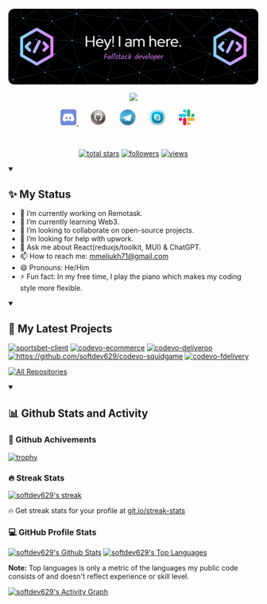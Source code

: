 <p align="center">
  <a href="https://github.com/softdev629">
    <img src="./img/header.png" alt="Sniper" /></a>
</p>

<p align="center">
  <a href="https://github.com/DenverCoder1/readme-typing-svg">
    <img src="https://readme-typing-svg.demolab.com/?lines=Full-stack%20web%20and%20app%20developer;6%2B%20years%20of%20coding%20experience;Always%20learning%20trending%20techs&font=Fira%20Code&center=true&width=440&height=45&color=lean&vCenter=true&pause=1000&size=22" /></a>
</p>

<!-- Social icons section -->
<p align="center">
  <a href="https://discordapp.com/users/maksymmeliukh" alt="Discord" title="Dev Pro Tips Discord Server">
  <img width="32px" src="./img/discord.png"/>
  </a>
  &#8287;&#8287;&#8287;&#8287;&#8287;
  <a href="https://github.com/softdev629" alt="Github" title="Github"><img width="32px" src="./img/github.png"/></a>
  &#8287;&#8287;&#8287;&#8287;&#8287;
  <a href="https://t.me/serhiishvab86" alt="Telegram" title="Telegram"><img width="32px" src="./img/telegram.png"/></a>
  &#8287;&#8287;&#8287;&#8287;&#8287;
  <a href="https://join.skype.com/invite/CjRJbzgryTiO" alt="Skype" title="live:.cid.d88bf28aed4708e4"><img width="32px" src="./img/skype.png"/></a>
  &#8287;&#8287;&#8287;&#8287;&#8287;
  <a href="https://join.slack.com/t/journeytowealth/shared_invite/zt-2fpkzfste-PaVysPB0lqyhv_eqZEXhMg" alt="Slack" title="mmeliukh71@gmail.com"><img width="32px" src="./img/slack.png"/></a>
  &#8287;&#8287;&#8287;&#8287;&#8287;
  </p>
<br/>

<!-- Social badges section -->
<p align="center">
  <a href="https://github.com/softdev629?tab=repositories&sort=stargazers">
    <img alt="total stars" title="Total stars on GitHub" src="https://custom-icon-badges.demolab.com/github/stars/softdev629?color=55960c&style=for-the-badge&labelColor=488207&logo=star"/></a>
  <a href="https://github.com/softdev629?tab=followers">
    <img alt="followers" title="Follow me on Github" src="https://custom-icon-badges.demolab.com/github/followers/softdev629?color=236ad3&labelColor=1155ba&style=for-the-badge&logo=person-add&label=Follow&logoColor=white"/></a>
  <a href="https://github.com/softdev629/Simple-View-Counter">
    <img alt="views" title="GitHub profile views" src="https://komarev.com/ghpvc/?username=softdev629&style=for-the-badge&color=blueviolet"/></a>
</p>

<details open>
  <summary><h2>✨ My Status</h2></summary>
  
  - 🔭 I’m currently working on Remotask.
  - 🌱 I’m currently learning Web3.
  - 👯 I’m looking to collaborate on open-source projects.
  - 🤔 I’m looking for help with upwork.
  - 💬 Ask me about React(reduxjs/toolkit, MUI) & ChatGPT.
  - 📫 How to reach me: mmeliukh71@gmail.com
  - 😄 Pronouns: He/Him
  - ⚡ Fun fact: In my free time, I play the piano which makes my coding style more flexible.
</details>

<details open> 
  <summary><h2>📘 My Latest Projects</h2></summary>

  <p align="left">
    <a href="https://github.com/softdev629/sportsbet-client"><img width="278" src="https://denvercoder1-github-readme-stats.vercel.app/api/pin/?username=softdev629&repo=sportsbet-client&theme=react&bg_color=1F222E&title_color=F85D7F&hide_border=true&icon_color=F8D866&show_icons=true" alt="sportsbet-client"></a>
    <a href="https://github.com/softdev629/codevo-ecommerce"><img width="278" src="https://denvercoder1-github-readme-stats.vercel.app/api/pin/?username=softdev629&repo=codevo-ecommerce&theme=react&bg_color=1F222E&title_color=F85D7F&hide_border=true&icon_color=F8D866&show_icons=true" alt="codevo-ecommerce"></a>
    <a href="https://github.com/softdev629/codevo-deliveroo"><img width="278" src="https://denvercoder1-github-readme-stats.vercel.app/api/pin/?username=softdev629&repo=codevo-deliveroo&theme=react&bg_color=1F222E&title_color=F85D7F&hide_border=true&icon_color=F8D866&show_icons=true" alt="codevo-deliveroo"></a>
    <a href="https://github.com/softdev629/https://github.com/softdev629/codevo-squidgame"><img width="278" src="https://denvercoder1-github-readme-stats.vercel.app/api/pin/?username=softdev629&repo=https://github.com/softdev629/codevo-squidgame&theme=react&bg_color=1F222E&title_color=F85D7F&hide_border=true&icon_color=F8D866&show_icons=true&show_description=false" alt="https://github.com/softdev629/codevo-squidgame"></a>
    <a href="https://github.com/softdev629/codevo-fdelivery"><img width="278" src="https://denvercoder1-github-readme-stats.vercel.app/api/pin/?username=softdev629&repo=codevo-fdelivery&theme=react&bg_color=1F222E&title_color=F85D7F&hide_border=true&icon_color=F8D866&show_icons=true&show_description=false" alt="codevo-fdelivery"></a>
  </p>

<a href="https://github.com/softdev629?tab=repositories&sort=stargazers"><img alt="All Repositories" title="All Repositories" src="https://custom-icon-badges.demolab.com/badge/-Click%20Here%20For%20All%20My%20Repos-1F222E?style=for-the-badge&logoColor=white&logo=repo"/></a>

</details>

<details open> 
  <summary><h2>📊 Github Stats and Activity</h2></summary>

<h3>🚀 Github Achivements</h3>

[![trophy](https://github-profile-trophy.vercel.app/?username=softdev629&theme=onedark)](https://github.com/ryo-ma/github-profile-trophy)

  <h3>🔥 Streak Stats</h3>

  <p>
    <a href="https://github.com/DenverCoder1/github-readme-streak-stats">
      <img title="🔥 Get streak stats for your profile at git.io/streak-stats" alt="softdev629's streak" src="https://streak-stats.demolab.com/?user=softdev629&theme=monokai-metallian&hide_border=true"/>
    </a>
    <p>🔥 Get streak stats for your profile at <a href="https://git.io/streak-stats">git.io/streak-stats</a></p>
  </p>

  <h3>💻 GitHub Profile Stats</h3>

<a href="https://github.com/anuraghazra/github-readme-stats"><img alt="softdev629's Github Stats" src="https://denvercoder1-github-readme-stats.vercel.app/api/?username=softdev629&show_icons=true&include_all_commits=true&count_private=true&theme=react&hide_border=true&bg_color=1F222E&title_color=F85D7F&icon_color=F8D866" height="192px"/></a>
<a href="https://github.com/anuraghazra/github-readme-stats"><img alt="softdev629's Top Languages" src="https://denvercoder1-github-readme-stats.vercel.app/api/top-langs/?username=softdev629&langs_count=8&layout=compact&theme=react&hide_border=true&bg_color=1F222E&title_color=F85D7F&icon_color=F8D866&hide=Jupyter%20Notebook,Roff" height="192px"/></a>
<br/>

<b>Note:</b> Top languages is only a metric of the languages my public code consists of and doesn't reflect experience or skill level.

<a href="https://github.com/ashutosh00710/github-readme-activity-graph"><img alt="softdev629's Activity Graph" src="https://github-readme-activity-graph.vercel.app/graph/?username=softdev629&bg_color=1F222E&color=F8D866&line=F85D7F&point=FFFFFF&hide_border=true" /></a>

</details>
